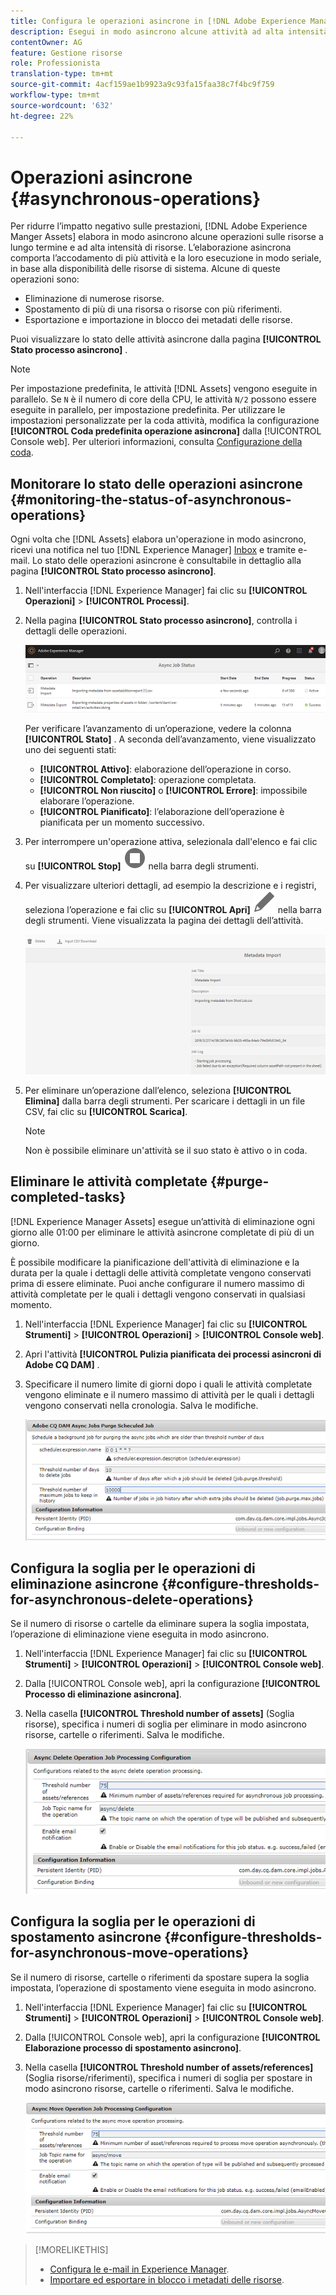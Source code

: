 ```yaml
---
title: Configura le operazioni asincrone in [!DNL Adobe Experience Manager].
description: Esegui in modo asincrono alcune attività ad alta intensità di risorse per ottimizzare le prestazioni in [!DNL Experience Manager Assets].
contentOwner: AG
feature: Gestione risorse
role: Professionista
translation-type: tm+mt
source-git-commit: 4acf159ae1b9923a9c93fa15faa38c7f4bc9f759
workflow-type: tm+mt
source-wordcount: '632'
ht-degree: 22%

---
```



# Operazioni asincrone {#asynchronous-operations}

Per ridurre l’impatto negativo sulle prestazioni, [!DNL Adobe Experience Manger Assets] elabora in modo asincrono alcune operazioni sulle risorse a lungo termine e ad alta intensità di risorse. L’elaborazione asincrona comporta l’accodamento di più attività e la loro esecuzione in modo seriale, in base alla disponibilità delle risorse di sistema. Alcune di queste operazioni sono:

* Eliminazione di numerose risorse.
* Spostamento di più di una risorsa o risorse con più riferimenti.
* Esportazione e importazione in blocco dei metadati delle risorse.

Puoi visualizzare lo stato delle attività asincrone dalla pagina **[!UICONTROL Stato processo asincrono]** .

>[!NOTE]
>
>Per impostazione predefinita, le attività [!DNL Assets] vengono eseguite in parallelo. Se `N` è il numero di core della CPU, le attività `N/2` possono essere eseguite in parallelo, per impostazione predefinita. Per utilizzare le impostazioni personalizzate per la coda attività, modifica la configurazione **[!UICONTROL Coda predefinita operazione asincrona]** dalla [!UICONTROL Console web]. Per ulteriori informazioni, consulta [Configurazione della coda](https://sling.apache.org/documentation/bundles/apache-sling-eventing-and-job-handling.html#queue-configurations).

## Monitorare lo stato delle operazioni asincrone {#monitoring-the-status-of-asynchronous-operations}

Ogni volta che [!DNL Assets] elabora un&#39;operazione in modo asincrono, ricevi una notifica nel tuo [!DNL Experience Manager] [Inbox](/help/sites-authoring/inbox.md) e tramite e-mail. Lo stato delle operazioni asincrone è consultabile in dettaglio alla pagina **[!UICONTROL Stato processo asincrono]**.

1. Nell&#39;interfaccia [!DNL Experience Manager] fai clic su **[!UICONTROL Operazioni]** > **[!UICONTROL Processi]**.

1. Nella pagina **[!UICONTROL Stato processo asincrono]**, controlla i dettagli delle operazioni.

   ![Stato e dettagli delle operazioni asincrone](assets/job_status.png)

   Per verificare l’avanzamento di un’operazione, vedere la colonna **[!UICONTROL Stato]** . A seconda dell’avanzamento, viene visualizzato uno dei seguenti stati:

   * **[!UICONTROL Attivo]**: elaborazione dell’operazione in corso.
   * **[!UICONTROL Completato]**: operazione completata.
   * **[!UICONTROL Non riuscito]** o **[!UICONTROL Errore]**: impossibile elaborare l’operazione.
   * **[!UICONTROL Pianificato]**: l’elaborazione dell’operazione è pianificata per un momento successivo.

1. Per interrompere un&#39;operazione attiva, selezionala dall&#39;elenco e fai clic su **[!UICONTROL Stop]** ![icona di arresto](assets/do-not-localize/stop_icon.svg) nella barra degli strumenti.

1. Per visualizzare ulteriori dettagli, ad esempio la descrizione e i registri, seleziona l’operazione e fai clic su **[!UICONTROL Apri]** ![open_icon](assets/do-not-localize/edit_icon.svg) nella barra degli strumenti. Viene visualizzata la pagina dei dettagli dell’attività.

   ![Dettagli di un’attività di importazione dei metadati](assets/job_details.png)

1. Per eliminare un’operazione dall’elenco, seleziona **[!UICONTROL Elimina]** dalla barra degli strumenti. Per scaricare i dettagli in un file CSV, fai clic su **[!UICONTROL Scarica]**.

   >[!NOTE]
   >
   >Non è possibile eliminare un&#39;attività se il suo stato è attivo o in coda.

## Eliminare le attività completate {#purge-completed-tasks}

[!DNL Experience Manager Assets] esegue un’attività di eliminazione ogni giorno alle 01:00 per eliminare le attività asincrone completate di più di un giorno.

<!-- TBD: Find out from the engineering team and mention the time zone of this 1:00 am task.
-->

È possibile modificare la pianificazione dell&#39;attività di eliminazione e la durata per la quale i dettagli delle attività completate vengono conservati prima di essere eliminate. Puoi anche configurare il numero massimo di attività completate per le quali i dettagli vengono conservati in qualsiasi momento.

1. Nell&#39;interfaccia [!DNL Experience Manager] fai clic su **[!UICONTROL Strumenti]** > **[!UICONTROL Operazioni]** > **[!UICONTROL Console web]**.
1. Apri l&#39;attività **[!UICONTROL Pulizia pianificata dei processi asincroni di Adobe CQ DAM]** .
1. Specificare il numero limite di giorni dopo i quali le attività completate vengono eliminate e il numero massimo di attività per le quali i dettagli vengono conservati nella cronologia. Salva le modifiche.

   ![Configurazione della rimozione pianificata delle attività asincrone](assets/purge_job.png)

## Configura la soglia per le operazioni di eliminazione asincrone {#configure-thresholds-for-asynchronous-delete-operations}

Se il numero di risorse o cartelle da eliminare supera la soglia impostata, l’operazione di eliminazione viene eseguita in modo asincrono.

1. Nell&#39;interfaccia [!DNL Experience Manager] fai clic su **[!UICONTROL Strumenti]** > **[!UICONTROL Operazioni]** > **[!UICONTROL Console web]**.
1. Dalla [!UICONTROL Console web], apri la configurazione **[!UICONTROL Processo di eliminazione asincrona]**.
1. Nella casella **[!UICONTROL Threshold number of assets]** (Soglia risorse), specifica i numeri di soglia per eliminare in modo asincrono risorse, cartelle o riferimenti. Salva le modifiche.

   ![Impostare il limite di soglia per l&#39;attività di eliminazione delle risorse](assets/delete_threshold.png)

## Configura la soglia per le operazioni di spostamento asincrone {#configure-thresholds-for-asynchronous-move-operations}

Se il numero di risorse, cartelle o riferimenti da spostare supera la soglia impostata, l’operazione di spostamento viene eseguita in modo asincrono.

1. Nell&#39;interfaccia [!DNL Experience Manager] fai clic su **[!UICONTROL Strumenti]** > **[!UICONTROL Operazioni]** > **[!UICONTROL Console web]**.
1. Dalla [!UICONTROL Console web], apri la configurazione **[!UICONTROL Elaborazione processo di spostamento asincrono]**.
1. Nella casella **[!UICONTROL Threshold number of assets/references]** (Soglia risorse/riferimenti), specifica i numeri di soglia per spostare in modo asincrono risorse, cartelle o riferimenti. Salva le modifiche.

   ![Impostare il limite di soglia per l&#39;attività di spostamento delle risorse](assets/move_threshold.png)

>[!MORELIKETHIS]
>
>* [Configura le e-mail in Experience Manager](/help/sites-administering/notification.md).
>* [Importare ed esportare in blocco i metadati delle risorse](/help/assets/metadata-import-export.md).

